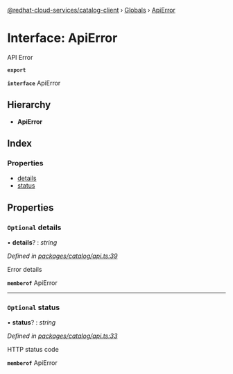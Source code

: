 [@redhat-cloud-services/catalog-client](../README.md) › [Globals](../globals.md) › [ApiError](apierror.md)

# Interface: ApiError

API Error

**`export`** 

**`interface`** ApiError

## Hierarchy

* **ApiError**

## Index

### Properties

* [details](apierror.md#optional-details)
* [status](apierror.md#optional-status)

## Properties

### `Optional` details

• **details**? : *string*

*Defined in [packages/catalog/api.ts:39](https://github.com/RedHatInsights/javascript-clients/blob/master/packages/catalog/api.ts#L39)*

Error details

**`memberof`** ApiError

___

### `Optional` status

• **status**? : *string*

*Defined in [packages/catalog/api.ts:33](https://github.com/RedHatInsights/javascript-clients/blob/master/packages/catalog/api.ts#L33)*

HTTP status code

**`memberof`** ApiError

